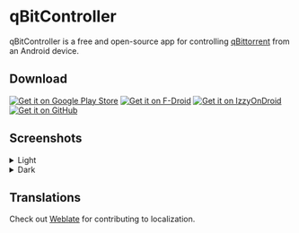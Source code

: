 # qBitController

qBitController is a free and open-source app for
controlling [qBittorrent](https://github.com/qbittorrent/qBittorrent) from an Android device.

## Download

[<img src="https://play.google.com/intl/en_us/badges/static/images/badges/en_badge_web_generic.png" alt="Get it on Google Play Store" height="75">](https://play.google.com/store/apps/details?id=dev.bartuzen.qbitcontroller)
[<img src="https://fdroid.gitlab.io/artwork/badge/get-it-on.png" alt="Get it on F-Droid" height="75">](https://f-droid.org/en/packages/dev.bartuzen.qbitcontroller)
[<img src="https://gitlab.com/IzzyOnDroid/repo/-/raw/master/assets/IzzyOnDroid.png" alt="Get it on IzzyOnDroid" height="75">](https://apt.izzysoft.de/fdroid/index/apk/dev.bartuzen.qbitcontroller)
[<img src="https://user-images.githubusercontent.com/15032958/208871323-c1c5511c-d6bc-47c8-b82b-7ce2f95f244a.png" alt="Get it on GitHub" height="75">](https://github.com/Bartuzen/qBitController/releases)

## Screenshots

<details>
<summary>Light</summary>
<p>
<img src="fastlane/metadata/android/en-US/images/phoneScreenshots/1.png" width="32%" />
<img src="fastlane/metadata/android/en-US/images/phoneScreenshots/2.png" width="32%" />
<img src="fastlane/metadata/android/en-US/images/phoneScreenshots/3.png" width="32%" />
</p>
</details>

<details>
<summary>Dark</summary>
<p>
<img src="fastlane/metadata/android/en-US/images/phoneScreenshots/4.png" width="32%" />
<img src="fastlane/metadata/android/en-US/images/phoneScreenshots/5.png" width="32%" />
<img src="fastlane/metadata/android/en-US/images/phoneScreenshots/6.png" width="32%" />
</p>
</details>

## Translations

Check out [Weblate](https://hosted.weblate.org/engage/qbitcontroller/) for contributing to
localization.
